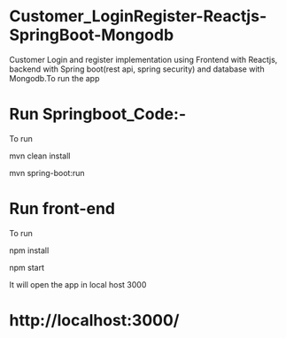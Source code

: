 # Customer_LoginRegister-Reactjs-SpringBoot-Mongodb

Customer Login and register  implementation using Frontend with Reactjs, backend with Spring boot(rest api, spring security) and database with Mongodb.To run the app

# Run Springboot_Code:-
To run

mvn clean install

mvn spring-boot:run



# Run front-end
To run

npm install

npm start

It will open the app in local host 3000

# http://localhost:3000/

